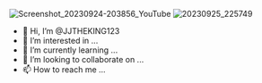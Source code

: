 ![Screenshot_20230924-203856_YouTube](https://github.com/JJTHEKING123/JJTHEKING123/assets/146582735/02c659eb-9516-4daf-986b-b960ab99a742)
![20230925_225749](https://github.com/JJTHEKING123/JJTHEKING123/assets/146582735/b2270957-1545-42de-b102-b1a61d7a24a9)
- 👋 Hi, I’m @JJTHEKING123
- 👀 I’m interested in ...
- 🌱 I’m currently learning ...
- 💞️ I’m looking to collaborate on ...
- 📫 How to reach me ...

<!---
JJTHEKING123/JJTHEKING123 is a ✨ special ✨ repository because its `README.md` (this file) appears on your GitHub profile.
You can click the Preview link to take a look at your changes.
--->

